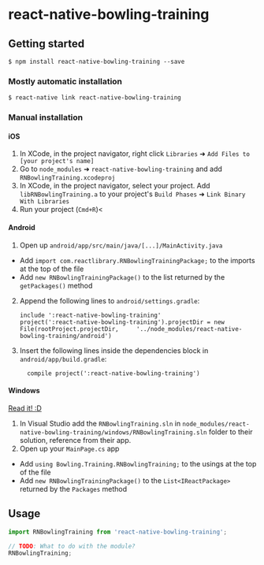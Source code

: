 
# react-native-bowling-training

## Getting started

`$ npm install react-native-bowling-training --save`

### Mostly automatic installation

`$ react-native link react-native-bowling-training`

### Manual installation


#### iOS

1. In XCode, in the project navigator, right click `Libraries` ➜ `Add Files to [your project's name]`
2. Go to `node_modules` ➜ `react-native-bowling-training` and add `RNBowlingTraining.xcodeproj`
3. In XCode, in the project navigator, select your project. Add `libRNBowlingTraining.a` to your project's `Build Phases` ➜ `Link Binary With Libraries`
4. Run your project (`Cmd+R`)<

#### Android

1. Open up `android/app/src/main/java/[...]/MainActivity.java`
  - Add `import com.reactlibrary.RNBowlingTrainingPackage;` to the imports at the top of the file
  - Add `new RNBowlingTrainingPackage()` to the list returned by the `getPackages()` method
2. Append the following lines to `android/settings.gradle`:
  	```
  	include ':react-native-bowling-training'
  	project(':react-native-bowling-training').projectDir = new File(rootProject.projectDir, 	'../node_modules/react-native-bowling-training/android')
  	```
3. Insert the following lines inside the dependencies block in `android/app/build.gradle`:
  	```
      compile project(':react-native-bowling-training')
  	```

#### Windows
[Read it! :D](https://github.com/ReactWindows/react-native)

1. In Visual Studio add the `RNBowlingTraining.sln` in `node_modules/react-native-bowling-training/windows/RNBowlingTraining.sln` folder to their solution, reference from their app.
2. Open up your `MainPage.cs` app
  - Add `using Bowling.Training.RNBowlingTraining;` to the usings at the top of the file
  - Add `new RNBowlingTrainingPackage()` to the `List<IReactPackage>` returned by the `Packages` method


## Usage
```javascript
import RNBowlingTraining from 'react-native-bowling-training';

// TODO: What to do with the module?
RNBowlingTraining;
```
  
